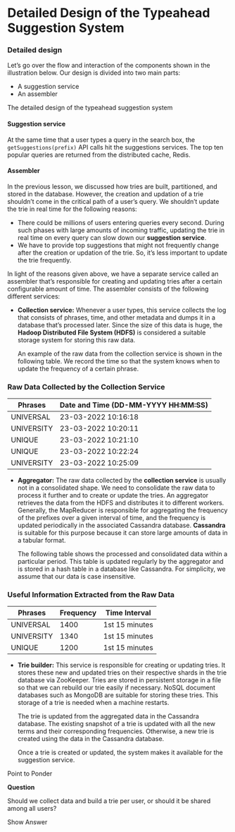 # Detailed Design of the Typeahead Suggestion System

### Detailed design <a href="#detailed-design-0" id="detailed-design-0"></a>

Let’s go over the flow and interaction of the components shown in the illustration below. Our design is divided into two main parts:

* A suggestion service
* An assembler

The detailed design of the typeahead suggestion system

#### Suggestion service <a href="#suggestion-service-0" id="suggestion-service-0"></a>

At the same time that a user types a query in the search box, the `getSuggestions(prefix)` API calls hit the suggestions services. The top ten popular queries are returned from the distributed cache, Redis.

#### Assembler <a href="#assembler-1" id="assembler-1"></a>

In the previous lesson, we discussed how tries are built, partitioned, and stored in the database. However, the creation and updation of a trie shouldn’t come in the critical path of a user’s query. We shouldn’t update the trie in real time for the following reasons:

* There could be millions of users entering queries every second. During such phases with large amounts of incoming traffic, updating the trie in real time on every query can slow down our **suggestion service**.
* We have to provide top suggestions that might not frequently change after the creation or updation of the trie. So, it’s less important to update the trie frequently.

In light of the reasons given above, we have a separate service called an assembler that’s responsible for creating and updating tries after a certain configurable amount of time. The assembler consists of the following different services:

*   **Collection service:** Whenever a user types, this service collects the log that consists of phrases, time, and other metadata and dumps it in a database that’s processed later. Since the size of this data is huge, the **Hadoop Distributed File System (HDFS)** is considered a suitable storage system for storing this raw data.

    An example of the raw data from the collection service is shown in the following table. We record the time so that the system knows when to update the frequency of a certain phrase.

### Raw Data Collected by the Collection Service

| **Phrases** | **Date and Time (DD-MM-YYYY HH:MM:SS)** |
| ----------- | --------------------------------------- |
| UNIVERSAL   | 23-03-2022 10:16:18                     |
| UNIVERSITY  | 23-03-2022 10:20:11                     |
| UNIQUE      | 23-03-2022 10:21:10                     |
| UNIQUE      | 23-03-2022 10:22:24                     |
| UNIVERSITY  | 23-03-2022 10:25:09                     |

*   **Aggregator:** The raw data collected by the **collection service** is usually not in a consolidated shape. We need to consolidate the raw data to process it further and to create or update the tries. An aggregator retrieves the data from the HDFS and distributes it to different workers. Generally, the MapReducer is responsible for aggregating the frequency of the prefixes over a given interval of time, and the frequency is updated periodically in the associated Cassandra database. **Cassandra** is suitable for this purpose because it can store large amounts of data in a tabular format.

    The following table shows the processed and consolidated data within a particular period. This table is updated regularly by the aggregator and is stored in a hash table in a database like Cassandra. For simplicity, we assume that our data is case insensitive.

### Useful Information Extracted from the Raw Data

| **Phrases** | **Frequency** | **Time Interval** |
| ----------- | ------------- | ----------------- |
| UNIVERSAL   | 1400          | 1st 15 minutes    |
| UNIVERSITY  | 1340          | 1st 15 minutes    |
| UNIQUE      | 1200          | 1st 15 minutes    |

*   **Trie builder:** This service is responsible for creating or updating tries. It stores these new and updated tries on their respective shards in the trie database via ZooKeeper. Tries are stored in persistent storage in a file so that we can rebuild our trie easily if necessary. NoSQL document databases such as MongoDB are suitable for storing these tries. This storage of a trie is needed when a machine restarts.

    The trie is updated from the aggregated data in the Cassandra database. The existing snapshot of a trie is updated with all the new terms and their corresponding frequencies. Otherwise, a new trie is created using the data in the Cassandra database.

    Once a trie is created or updated, the system makes it available for the suggestion service.

Point to Ponder

**Question**

Should we collect data and build a trie per user, or should it be shared among all users?

Show Answer
